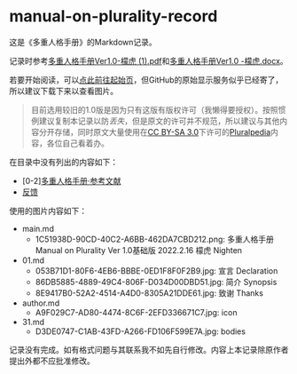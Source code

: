 # manual-on-plurality-record

这是《多重人格手册》的Markdown记录。

记录时参考[多重人格手册Ver1.0-檬虎 \(1\).pdf](raw.pdf "raw.pdf")和[多重人格手册Ver1.0 -檬虎.docx](raw.docx "raw.docx")。

若要开始阅读，可以[点此前往起始页](main.md "main.md")，但GitHub的原始显示服务似乎已经寄了，所以建议下载下来以查看图片。

> 目前选用较旧的1.0版是因为只有这版有版权许可（我懒得要授权）。按照惯例建议复制本记录以防*丢失*，但是原文的许可并不规范，所以建议与其他内容分开存储，同时原文大量使用在[CC BY-SA 3.0](https://creativecommons.org/licenses/by-sa/3.0/)下许可的[Pluralpedia](https://pluralpedia.org)内容，各位自己看着办。

在目录中没有列出的内容如下：

- \[0-2\][多重人格手册·参考文献](02.md)
- [反馈](feedback.md "feedback.md")

使用的图片内容如下：

- main.md
	- 1C51938D-90CD-40C2-A6BB-462DA7CBD212.png: 多重人格手册 Manual on Plurality Ver 1.0基础版 2022.2.16 檬虎 Nighten
- 01.md
	- 053B71D1-80F6-4EB6-BBBE-0ED1F8F0F2B9.jpg: 宣言 Declaration
	- 86DB5885-4889-49C4-806F-D034D00DBD51.jpg: 简介 Synopsis
	- 8E9417B0-52A2-4514-A4D0-8305A21DDE61.jpg: 致谢 Thanks
- author.md
	- A9F029C7-AD80-4474-8C6F-2EFD336671C7.jpg: icon
- 31.md
	- D3DE0747-C1AB-43FD-A266-FD106F599E7A.jpg: bodies

记录没有完成。如有格式问题与其联系我不如先自行修改。内容上本记录除原作者提出外都不应批准修改。
